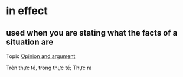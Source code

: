 # in effect

## used when you are stating what the facts of a situation are

Topic [Opinion and argument](../vocabulary/topics/opinion-and-argument.md#opinion--argument)

Trên thực tế, trong thực tế; Thực ra
